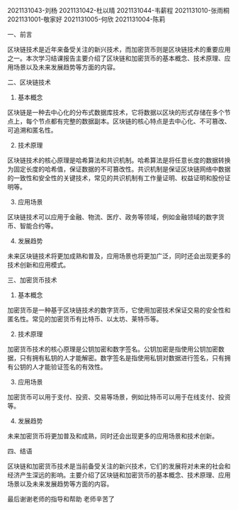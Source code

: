 

2021131043-刘杨
2021131042-杜以晴
2021131044-韦薪程
2021131010-张雨桐
2021131001-敬家好
2021131005-何欣
2021131004-陈莉



一、前言

区块链技术是近年来备受关注的新兴技术，而加密货币则是区块链技术的重要应用之一。本次学习结课报告主要介绍了区块链和加密货币的基本概念、技术原理、应用场景以及未来发展趋势等方面的内容。

二、区块链技术

1. 基本概念

区块链是一种去中心化的分布式数据库技术，它将数据以区块的形式存储在多个节点上，每个节点都有完整的数据副本。区块链的核心特点是去中心化、不可篡改、可追溯和匿名性。

2. 技术原理

区块链技术的核心原理是哈希算法和共识机制。哈希算法是将任意长度的数据转换为固定长度的哈希值，保证数据的不可篡改性。共识机制是保证区块链网络中数据的一致性和安全性的关键技术，常见的共识机制有工作量证明、权益证明和股份证明等。

3. 应用场景

区块链技术可以应用于金融、物流、医疗、政务等领域，例如金融领域的数字货币、智能合约等。

4. 发展趋势

未来区块链技术将更加成熟和普及，应用场景也将更加广泛，同时还会出现更多的技术创新和应用模式。

三、加密货币技术

1. 基本概念

加密货币是一种基于区块链技术的数字货币，它使用加密技术保证交易的安全性和匿名性。常见的加密货币有比特币、以太坊、莱特币等。

2. 技术原理

加密货币技术的核心原理是公钥加密和数字签名。公钥加密是指使用公钥加密数据，只有拥有私钥的人才能解密。数字签名是指使用私钥对数据进行签名，只有拥有公钥的人才能验证签名的有效性。

3. 应用场景

加密货币可以用于支付、投资、交易等场景，例如比特币可以用于在线支付、投资等。

4. 发展趋势

未来加密货币将更加普及和成熟，同时还会出现更多的应用场景和技术创新。

四、结语

区块链和加密货币技术是当前备受关注的新兴技术，它们的发展将对未来的社会和经济产生深远的影响。主要介绍了区块链和加密货币的基本概念、技术原理、应用场景以及未来发展趋势等方面的内容。

最后谢谢老师的指导和帮助 老师辛苦了





